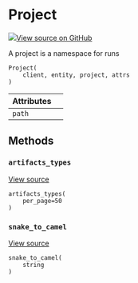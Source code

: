 # Project

[![](https://www.tensorflow.org/images/GitHub-Mark-32px.png)View source on GitHub](https://www.github.com/wandb/client/tree/master/wandb/apis/public.py#L684-L702)

A project is a namespace for runs

```text
Project(
    client, entity, project, attrs
)
```

| Attributes |  |
| :--- | :--- |
| `path` |  |

## Methods

### `artifacts_types` <a id="artifacts_types"></a>

[View source](https://www.github.com/wandb/client/tree/master/wandb/apis/public.py#L700-L702)

```text
artifacts_types(
    per_page=50
)
```

### `snake_to_camel` <a id="snake_to_camel"></a>

[View source](https://www.github.com/wandb/client/tree/master/wandb/apis/public.py#L528-L530)

```text
snake_to_camel(
    string
)
```

